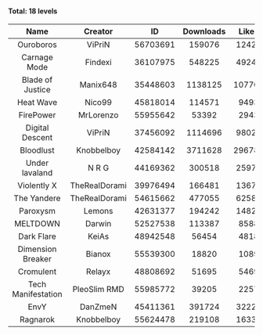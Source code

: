 #### Total: 18 levels

| Name | Creator | ID | Downloads | Likes |
|:---:|:---:|:---:|:---:|:---:|
| Ouroboros | ViPriN | 56703691 | 159076 | 12420
| Carnage Mode | Findexi | 36107975 | 548225 | 49248
| Blade of Justice | Manix648 | 35448603 | 1138125 | 107702
| Heat Wave | Nico99 | 45818014 | 114571 | 9493
| FirePower | MrLorenzo | 55955642 | 53392 | 2943
| Digital Descent | ViPriN | 37456092 | 1114696 | 98026
| Bloodlust | Knobbelboy | 42584142 | 3711628 | 296789
| Under lavaland | N R G | 44169362 | 300518 | 25976
| Violently X | TheRealDorami | 39976494 | 166481 | 13676
| The Yandere | TheRealDorami | 54615662 | 477055 | 62584
| Paroxysm | Lemons | 42631377 | 194242 | 14823
| MELTDOWN | Darwin | 52527538 | 113387 | 8588
| Dark Flare | KeiAs | 48942548 | 56454 | 4818
| Dimension Breaker | Bianox | 55539300 | 18820 | 1089
| Cromulent | Relayx | 48808692 | 51695 | 5469
| Tech Manifestation | PleoSlim RMD | 55985772 | 39205 | 2257
| EnvY | DanZmeN | 45411361 | 391724 | 32225
| Ragnarok | Knobbelboy | 55624478 | 219108 | 16333
